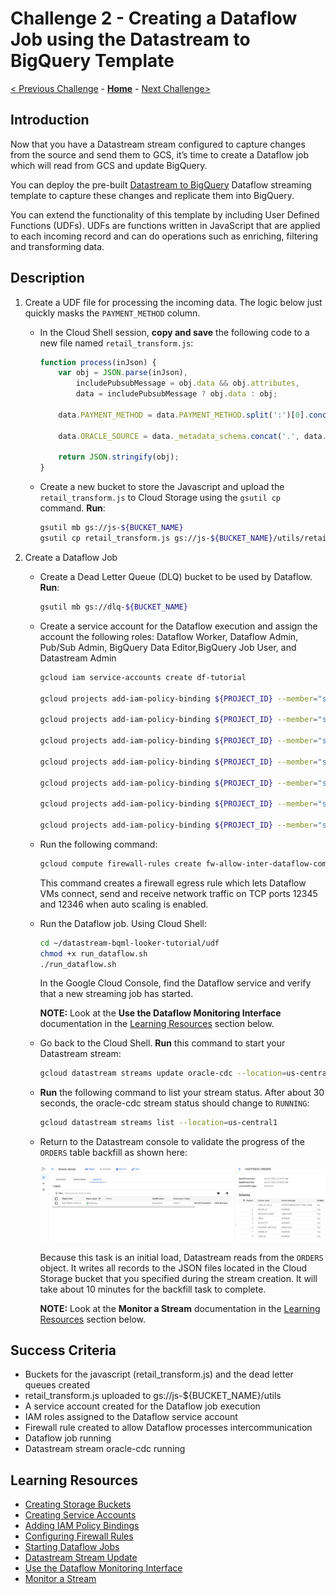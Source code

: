 # Challenge 2 - Creating a Dataflow Job using the Datastream to BigQuery Template

[< Previous Challenge](./challenge-01.md) - **[Home](../readme.md)** - [Next Challenge>](./challenge-03.md)

## Introduction

Now that you have a Datastream stream configured to capture changes from the source and send them to GCS, it’s time to create a Dataflow job which will read from GCS and update BigQuery.

You can deploy the pre-built [Datastream to BigQuery](https://cloud.google.com/dataflow/docs/guides/templates/provided-streaming#datastream-to-bigquery) Dataflow streaming template to capture these changes and replicate them into BigQuery.

You can extend the functionality of this template by including User Defined Functions (UDFs). UDFs are functions written in JavaScript that are applied to each incoming record and can do operations such as enriching, filtering and transforming data.

## Description
1. Create a UDF file for processing the incoming data. The logic below just quickly masks the `PAYMENT_METHOD` column.
    - In the Cloud Shell session, **copy and save** the following code to a new file named `retail_transform.js`:

        ```javascript
        function process(inJson) {
            var obj = JSON.parse(inJson),
                includePubsubMessage = obj.data && obj.attributes,
                data = includePubsubMessage ? obj.data : obj;

            data.PAYMENT_METHOD = data.PAYMENT_METHOD.split(':')[0].concat("XXX");

            data.ORACLE_SOURCE = data._metadata_schema.concat('.', data._metadata_table);

            return JSON.stringify(obj);  
        }
        ```

    - Create a new bucket to store the Javascript and upload the `retail_transform.js` to Cloud Storage using the `gsutil cp` command. **Run**:

        ```bash
        gsutil mb gs://js-${BUCKET_NAME}
        gsutil cp retail_transform.js gs://js-${BUCKET_NAME}/utils/retail_transform.js
        ```

1. Create a Dataflow Job
    - Create a Dead Letter Queue (DLQ) bucket to be used by Dataflow. **Run**: 

        ```bash
        gsutil mb gs://dlq-${BUCKET_NAME}
        ```
        
    - Create a service account for the Dataflow execution and assign the account the following roles: Dataflow Worker, Dataflow Admin, Pub/Sub Admin, BigQuery Data Editor,BigQuery Job User, and Datastream Admin

        ```bash
        gcloud iam service-accounts create df-tutorial

        gcloud projects add-iam-policy-binding ${PROJECT_ID} --member="serviceAccount:df-tutorial@${PROJECT_ID}.iam.gserviceaccount.com" --role="roles/dataflow.admin"

        gcloud projects add-iam-policy-binding ${PROJECT_ID} --member="serviceAccount:df-tutorial@${PROJECT_ID}.iam.gserviceaccount.com" --role="roles/dataflow.worker"

        gcloud projects add-iam-policy-binding ${PROJECT_ID} --member="serviceAccount:df-tutorial@${PROJECT_ID}.iam.gserviceaccount.com" --role="roles/pubsub.admin"

        gcloud projects add-iam-policy-binding ${PROJECT_ID} --member="serviceAccount:df-tutorial@${PROJECT_ID}.iam.gserviceaccount.com" --role="roles/bigquery.dataEditor"

        gcloud projects add-iam-policy-binding ${PROJECT_ID} --member="serviceAccount:df-tutorial@${PROJECT_ID}.iam.gserviceaccount.com" --role="roles/bigquery.jobUser"

        gcloud projects add-iam-policy-binding ${PROJECT_ID} --member="serviceAccount:df-tutorial@${PROJECT_ID}.iam.gserviceaccount.com" --role="roles/datastream.admin"

        gcloud projects add-iam-policy-binding ${PROJECT_ID} --member="serviceAccount:df-tutorial@${PROJECT_ID}.iam.gserviceaccount.com" --role="roles/storage.admin"
        ```

    - Run the following command:

        ```bash
        gcloud compute firewall-rules create fw-allow-inter-dataflow-comm --action=allow --direction=ingress --network=GCP_NETWORK_NAME  --target-tags=dataflow --source-tags=dataflow --priority=0 --rules tcp:12345-12346
        ```

        This command creates a firewall egress rule which lets Dataflow VMs connect, send and receive network traffic on TCP ports 12345 and 12346 when auto scaling is enabled.

    - Run the Dataflow job. Using Cloud Shell:

        ```bash
        cd ~/datastream-bqml-looker-tutorial/udf
        chmod +x run_dataflow.sh
        ./run_dataflow.sh
        ```

        In the Google Cloud Console, find the Dataflow service and verify that a new streaming job has started.

        **NOTE:** Look at the **Use the Dataflow Monitoring Interface** documentation in the [Learning Resources](#learning-resources) section below.

    - Go back to the Cloud Shell. **Run** this command to start your Datastream stream:

        ```bash
        gcloud datastream streams update oracle-cdc --location=us-central1 --state=RUNNING --update-mask=state
        ```

    - **Run** the following command to list your stream status. After about 30 seconds, the oracle-cdc stream status should change to `RUNNING`:

        ```bash
        gcloud datastream streams list --location=us-central1
        ```

    - Return to the Datastream console to validate the progress of the `ORDERS` table backfill as shown here:

        ![Datastream Console](../images/datastream-console.png)

        Because this task is an initial load, Datastream reads from the `ORDERS` object. It writes all records to the JSON files located in the Cloud Storage bucket that you specified during the stream creation. It will take about 10 minutes for the backfill task to complete.

        **NOTE:** Look at the **Monitor a Stream** documentation in the [Learning Resources](#learning-resources) section below.
        

## Success Criteria

- Buckets for the javascript (retail_transform.js) and the dead letter queues created
- retail_transform.js uploaded to gs://js-${BUCKET_NAME}/utils
- A service account created for the Dataflow job execution
- IAM roles assigned to the Dataflow service account
- Firewall rule created to allow Dataflow processes intercommunication
- Dataflow job running
- Datastream stream oracle-cdc running


## Learning Resources

- [Creating Storage Buckets](https://cloud.google.com/storage/docs/creating-buckets)
- [Creating Service Accounts](https://cloud.google.com/sdk/gcloud/reference/iam/service-accounts)
- [Adding IAM Policy Bindings](https://cloud.google.com/sdk/gcloud/reference/projects/add-iam-policy-binding)
- [Configuring Firewall Rules](https://cloud.google.com/sdk/gcloud/reference/compute/firewall-rules)
- [Starting Dataflow Jobs](https://cloud.google.com/sdk/gcloud/reference/dataflow/jobs/run)
- [Datastream Stream Update](https://cloud.google.com/sdk/gcloud/reference/datastream/streams/update)
- [Use the Dataflow Monitoring Interface](https://cloud.google.com/dataflow/docs/guides/using-monitoring-intf)
- [Monitor a Stream](https://cloud.google.com/datastream/docs/monitor-a-stream)